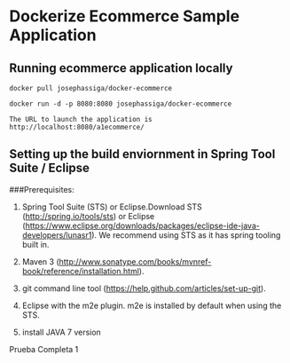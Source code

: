 # Dockerize Ecommerce Sample Application

## Running ecommerce application locally

	docker pull josephassiga/docker-ecommerce

	docker run -d -p 8080:8080 josephassiga/docker-ecommerce

    The URL to launch the application is http://localhost:8080/a1ecommerce/

## Setting up the build enviornment in Spring Tool Suite / Eclipse

###Prerequisites:
1)	Spring Tool Suite (STS) or Eclipse.Download STS (http://spring.io/tools/sts) or Eclipse (https://www.eclipse.org/downloads/packages/eclipse-ide-java-developers/lunasr1). We recommend using STS as it has spring tooling built in. 

2)	Maven 3 (http://www.sonatype.com/books/mvnref-book/reference/installation.html). 

3)	git command line tool (https://help.github.com/articles/set-up-git).

4)	Eclipse with the m2e plugin. m2e is installed by default when using the STS.

5) install JAVA 7 version

Prueba Completa
1
